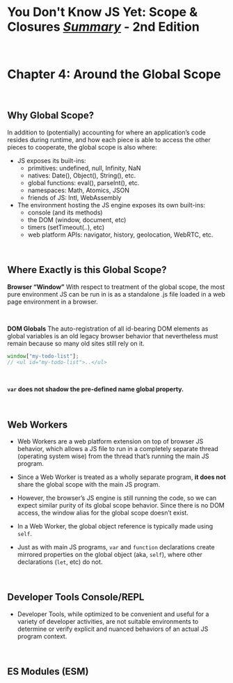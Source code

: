 # You Don't Know JS Yet: Scope & Closures <ins>**_Summary_**</ins> - 2nd Edition

<br>

# Chapter 4: Around the Global Scope

<br>

## Why Global Scope?

In addition to (potentially) accounting for where an application’s code resides during runtime, and how each piece is able to access the other pieces to cooperate, the global scope is also where:

- JS exposes its built-ins:
  - primitives: undefined, null, Infinity, NaN
  - natives: Date(), Object(), String(), etc.
  - global functions: eval(), parseInt(), etc.
  - namespaces: Math, Atomics, JSON
  - friends of JS: Intl, WebAssembly
- The environment hosting the JS engine exposes its own built-ins:
  - console (and its methods)
  - the DOM (window, document, etc)
  - timers (setTimeout(..), etc)
  - web platform APIs: navigator, history, geolocation, WebRTC, etc.

<br>
 
## Where Exactly is this Global Scope?

**Browser “Window”**
With respect to treatment of the global scope, the most pure environment JS can be run in is as a standalone .js file loaded in a web page environment in a browser.

<br>

**DOM Globals**
The auto-registration of all id-bearing DOM elements as global variables is an old legacy browser behavior that nevertheless must remain because so many old sites still rely on it.

```js
window["my-todo-list"];
// <ul id="my-todo-list">..</ul>
```

<br>

**`var` does not shadow the pre-defined name global property.**

<br>

## Web Workers

- Web Workers are a web platform extension on top of browser JS behavior, which allows a JS file to run in a completely separate thread (operating system wise) from the thread that’s running the main JS program.

- Since a Web Worker is treated as a wholly separate program, **it does not** share the global scope with the main JS program.

- However, the browser’s JS engine is still running the code, so we can expect similar purity of its global scope behavior. Since there is no DOM access, the window alias for the global scope doesn’t exist.

- In a Web Worker, the global object reference is typically made using `self`.

- Just as with main JS programs, `var` and `function` declarations create mirrored properties on the global object (aka, `self`), where other declarations (`let`, etc) do not.

<br>

## Developer Tools Console/REPL

- Developer Tools, while optimized to be convenient and useful for a variety of developer activities, are not suitable environments to determine or verify explicit and nuanced behaviors of an actual JS program context.

<br>

## ES Modules (ESM)

